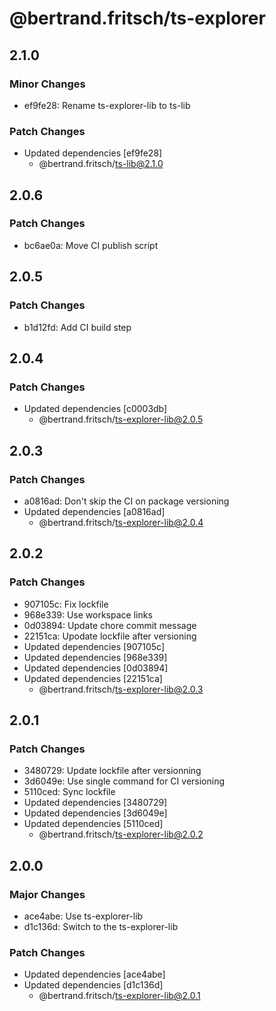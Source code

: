 # @bertrand.fritsch/ts-explorer

## 2.1.0

### Minor Changes

- ef9fe28: Rename ts-explorer-lib to ts-lib

### Patch Changes

- Updated dependencies [ef9fe28]
  - @bertrand.fritsch/ts-lib@2.1.0

## 2.0.6

### Patch Changes

- bc6ae0a: Move CI publish script

## 2.0.5

### Patch Changes

- b1d12fd: Add CI build step

## 2.0.4

### Patch Changes

- Updated dependencies [c0003db]
  - @bertrand.fritsch/ts-explorer-lib@2.0.5

## 2.0.3

### Patch Changes

- a0816ad: Don't skip the CI on package versioning
- Updated dependencies [a0816ad]
  - @bertrand.fritsch/ts-explorer-lib@2.0.4

## 2.0.2

### Patch Changes

- 907105c: Fix lockfile
- 968e339: Use workspace links
- 0d03894: Update chore commit message
- 22151ca: Upodate lockfile after versioning
- Updated dependencies [907105c]
- Updated dependencies [968e339]
- Updated dependencies [0d03894]
- Updated dependencies [22151ca]
  - @bertrand.fritsch/ts-explorer-lib@2.0.3

## 2.0.1

### Patch Changes

- 3480729: Update lockfile after versionning
- 3d6049e: Use single command for CI versioning
- 5110ced: Sync lockfile
- Updated dependencies [3480729]
- Updated dependencies [3d6049e]
- Updated dependencies [5110ced]
  - @bertrand.fritsch/ts-explorer-lib@2.0.2

## 2.0.0

### Major Changes

- ace4abe: Use ts-explorer-lib
- d1c136d: Switch to the ts-explorer-lib

### Patch Changes

- Updated dependencies [ace4abe]
- Updated dependencies [d1c136d]
  - @bertrand.fritsch/ts-explorer-lib@2.0.1
